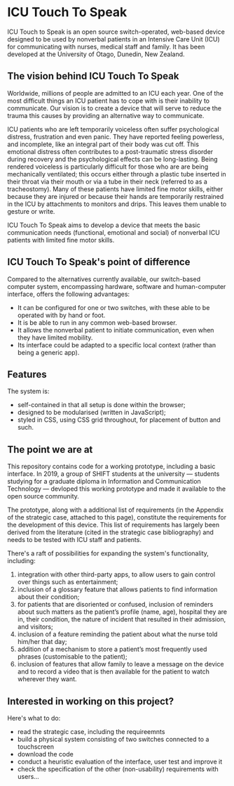 ICU Touch To Speak
==================

ICU Touch to Speak is an open source switch-operated, web-based device designed to be used by nonverbal patients in an Intensive Care Unit (ICU) for communicating with nurses, medical staff and family. It has been developed at the University of Otago, Dunedin, New Zealand.   

## The vision behind ICU Touch To Speak
Worldwide, millions of people are admitted to an ICU each year. One of the most difficult things an ICU patient has to cope with is their inability to communicate. Our vision is to create a device that will serve to reduce the trauma this causes by providing an alternative way to communicate. 

ICU patients who are left temporarily voiceless often suffer psychological distress, frustration and even panic.  They have reported feeling powerless, and incomplete, like an integral part of their body was cut off. This emotional distress often contributes to a  post-traumatic stress disorder during recovery and the psychological effects can be long-lasting. Being rendered voiceless is particularly difficult for those who are are being mechanically ventilated; this occurs either through a plastic tube inserted in their throat via their mouth or via a tube in their neck (referred to as a tracheostomy). Many of these patients have limited fine motor skills, either because they are injured or because their hands are temporarily restrained in the ICU by attachments to monitors and drips. This leaves them unable to gesture or write.

ICU Touch To Speak aims to develop a device that meets the basic communication needs (functional, emotional and social) of nonverbal ICU patients with limited fine motor skills.

## ICU Touch To Speak's point of difference 
Compared to the alternatives currently available, our switch-based computer system, encompassing hardware, software and human-computer interface, offers the following advantages:
* It can be configured for one or two switches, with these able to be operated with by hand or foot.
* It is be able to run in any common web-based browser.
* It allows the nonverbal patient to initiate communication, even when they have limited mobility.
* Its interface could be adapted to a specific local context (rather than being a generic app). 

## Features
The system is:
* self-contained in that all setup is done within the browser;
* designed to be modularised (written in JavaScript);
* styled in CSS, using CSS grid throughout, for placement of button and such.

## The point we are at
This repository contains code for a working prototype, including a basic interface. In 2019, a group of SHIFT students at the university — students studying for a graduate diploma in Information and Communication Technology — devloped this working prototype and made it available to the open source community. 

The prototype, along with a additional list of requirements (in the Appendix of the strategic case, attached to this page), constitute the requirements for the development of this device. This list of requirements has largely been derived from the literature (cited in the strategic case bibliography) and needs to be tested with ICU staff and patients. 
 
There's a raft of possibilities for expanding the system's functionality, including:

1.	integration with other third-party apps, to allow users to gain control over things such as entertainment; 
2.	inclusion of a glossary feature that allows patients to find information about their condition;
3.	for patients that are disoriented or confused, inclusion of reminders about such matters as the patient’s profile (name, age), hospital they are in, their condition, the nature of incident that resulted in their admission, and visitors;
4.	inclusion of a feature reminding the patient about what the nurse told him/her that day;
5.	addition of a mechanism to store a patient’s most frequently used phrases (customisable to the patient);
6.	inclusion of features that allow family to leave a message on the device and to record a video that is then available for the patient to watch wherever they want.

## Interested in working on this project? 
Here's what to do:
* read the strategic case, including the requireemnts
* build a physical system consisting of two switches connected to a touchscreen
* download the code
* conduct a heuristic evaluation of the interface, user test and improve it
* check the specification of the other (non-usability) requirements with users...

